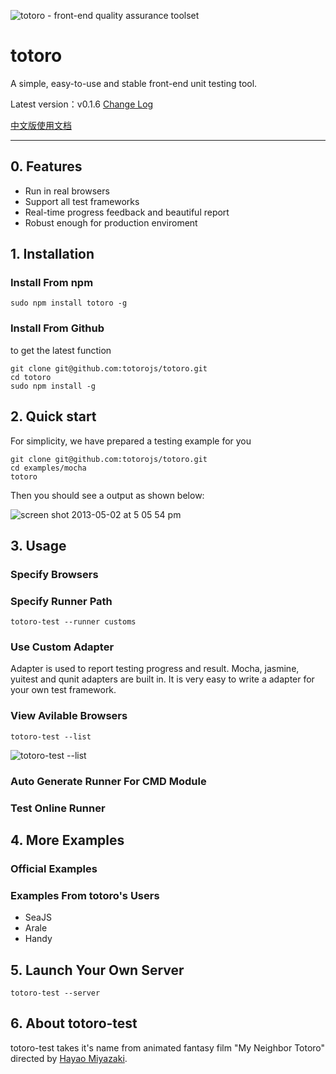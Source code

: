 ![totoro - front-end quality assurance toolset](https://f.cloud.github.com/assets/340282/401517/4563cedc-a8dd-11e2-814d-36494351adfa.jpg)

# totoro

A simple, easy-to-use and stable front-end unit testing tool.

Latest version：v0.1.6 [Change Log](https://github.com/totorojs/totoro-test/wiki/change-log)

[中文版使用文档](README.cn.md)

---

## 0. Features

- Run in real browsers
- Support all test frameworks
- Real-time progress feedback and beautiful report
- Robust enough for production enviroment

## 1. Installation

### Install From npm

    sudo npm install totoro -g

### Install From Github

to get the latest function

    git clone git@github.com:totorojs/totoro.git
    cd totoro
    sudo npm install -g
 
## 2. Quick start

For simplicity, we have prepared a testing example for you

    git clone git@github.com:totorojs/totoro.git
    cd examples/mocha
    totoro

Then you should see a output as shown below:

![screen shot 2013-05-02 at 5 05 54 pm](https://f.cloud.github.com/assets/340282/453113/a0ddb208-b307-11e2-8841-c8d9f8318d99.png)

    
## 3. Usage

### Specify Browsers



### Specify Runner Path

    totoro-test --runner customs

### Use Custom Adapter

Adapter is used to report testing progress and result. Mocha, jasmine, yuitest and qunit adapters are built in. It is very easy to write a adapter for your own test framework.

### View Avilable Browsers

    totoro-test --list

![totoro-test --list](https://f.cloud.github.com/assets/340282/401524/8bf080fc-a8dd-11e2-9188-5b0ff30280bb.png)

### Auto Generate Runner For CMD Module

### Test Online Runner


## 4. More Examples

### Official Examples

### Examples From totoro's Users

- SeaJS
- Arale
- Handy

## 5. Launch Your Own Server

    totoro-test --server

## 6. About totoro-test

totoro-test takes it's name from animated fantasy film "My Neighbor Totoro" directed by [Hayao Miyazaki](http://en.wikipedia.org/wiki/Hayao_Miyazaki).


